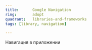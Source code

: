 ```yaml
---
title:      Google Navigation
ring:       adopt
quadrant:   libraries-and-frameworks
tags: [library, navigation]

---
```


Навигация в приложении
